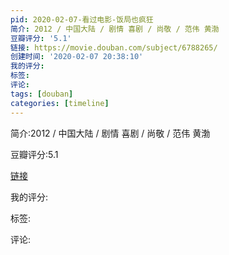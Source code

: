 ```yaml
---
pid: 2020-02-07-看过电影-饭局也疯狂
简介: 2012 / 中国大陆 / 剧情 喜剧 / 尚敬 / 范伟 黄渤
豆瓣评分: '5.1'
链接: https://movie.douban.com/subject/6788265/
创建时间: '2020-02-07 20:38:10'
我的评分:
标签:
评论:
tags: [douban]
categories: [timeline]
---
```

简介:2012 / 中国大陆 / 剧情 喜剧 / 尚敬 / 范伟 黄渤

豆瓣评分:5.1

[链接](https://movie.douban.com/subject/6788265/)

我的评分:

标签:

评论:


